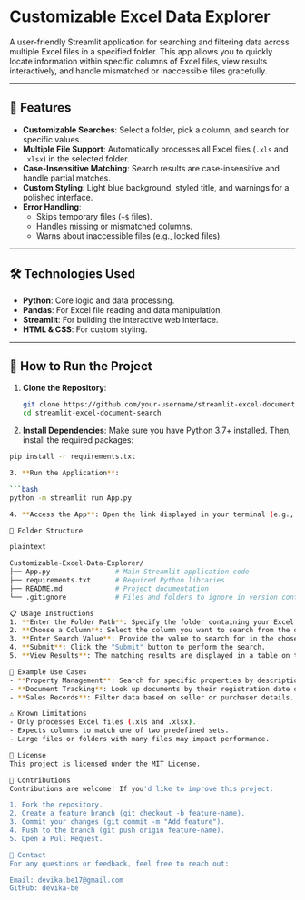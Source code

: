 # Customizable Excel Data Explorer

A user-friendly Streamlit application for searching and filtering data across multiple Excel files in a specified folder. This app allows you to quickly locate information within specific columns of Excel files, view results interactively, and handle mismatched or inaccessible files gracefully.

---

## 🎯 Features

- **Customizable Searches**: Select a folder, pick a column, and search for specific values.
- **Multiple File Support**: Automatically processes all Excel files (`.xls` and `.xlsx`) in the selected folder.
- **Case-Insensitive Matching**: Search results are case-insensitive and handle partial matches.
- **Custom Styling**: Light blue background, styled title, and warnings for a polished interface.
- **Error Handling**:
  - Skips temporary files (`~$` files).
  - Handles missing or mismatched columns.
  - Warns about inaccessible files (e.g., locked files).

---

## 🛠️ Technologies Used

- **Python**: Core logic and data processing.
- **Pandas**: For Excel file reading and data manipulation.
- **Streamlit**: For building the interactive web interface.
- **HTML & CSS**: For custom styling.

---

## 🚀 How to Run the Project

1. **Clone the Repository**:
   ```bash
   git clone https://github.com/your-username/streamlit-excel-document-search.git
   cd streamlit-excel-document-search

2. **Install Dependencies**: Make sure you have Python 3.7+ installed. Then, install the required packages:

```bash
pip install -r requirements.txt

3. **Run the Application**:

```bash
python -m streamlit run App.py

4. **Access the App**: Open the link displayed in your terminal (e.g., http://localhost:8501) to interact with the app.

📂 Folder Structure

plaintext

Customizable-Excel-Data-Explorer/
├── App.py                # Main Streamlit application code
├── requirements.txt      # Required Python libraries
├── README.md             # Project documentation
└── .gitignore            # Files and folders to ignore in version control

📋 Usage Instructions
1. **Enter the Folder Path**: Specify the folder containing your Excel files.
2. **Choose a Column**: Select the column you want to search from the dropdown menu.
3. **Enter Search Value**: Provide the value to search for in the chosen column.
4. **Submit**: Click the "Submit" button to perform the search.
5. **View Results**: The matching results are displayed in a table on the screen.

🧪 Example Use Cases
- **Property Management**: Search for specific properties by description.
- **Document Tracking**: Look up documents by their registration date or number.
- **Sales Records**: Filter data based on seller or purchaser details.

⚠️ Known Limitations
- Only processes Excel files (.xls and .xlsx).
- Expects columns to match one of two predefined sets.
- Large files or folders with many files may impact performance.

📜 License
This project is licensed under the MIT License.

🤝 Contributions
Contributions are welcome! If you'd like to improve this project:

1. Fork the repository.
2. Create a feature branch (git checkout -b feature-name).
3. Commit your changes (git commit -m "Add feature").
4. Push to the branch (git push origin feature-name).
5. Open a Pull Request.

📧 Contact
For any questions or feedback, feel free to reach out:

Email: devika.be17@gmail.com
GitHub: devika-be







